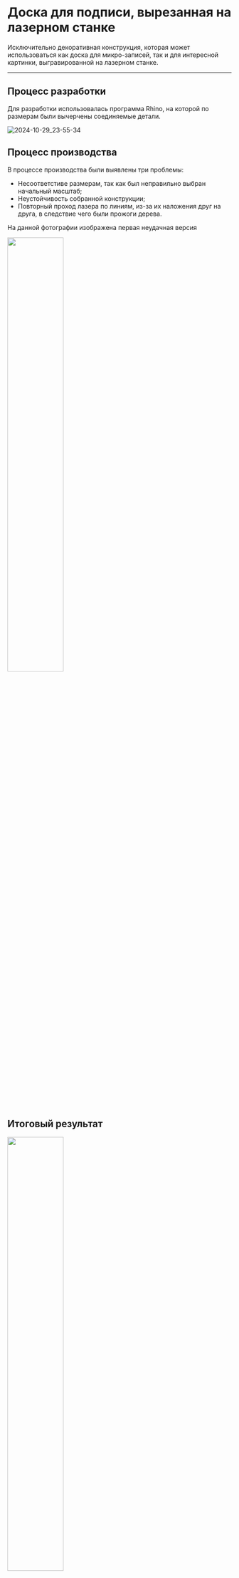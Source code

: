 # Доска для подписи, вырезанная на лазерном станке

Исключительно декоративная конструкция, которая может использоваться как доска для микро-записей, так и для интересной картинки, выгравированной на лазерном станке.

---

## Процесс разработки

Для разработки использовалась программа Rhino, на которой по размерам были вычерчены соединяемые детали.

![2024-10-29_23-55-34](https://github.com/user-attachments/assets/b3eb197c-f397-4354-9982-3f24b94a2886)

## Процесс производства

В процессе производства были выявлены три проблемы:
- Несоответстиве размерам, так как был неправильно выбран начальный масштаб;
- Неустойчивость собранной конструкции;
- Повторный проход лазера по линиям, из-за их наложения друг на друга, в следствие чего были прожоги дерева.

На данной фотографии изображена первая неудачная версия

<img src="https://github.com/user-attachments/assets/8ce573b3-4c9b-40ff-9ca3-9cf7eae080ce" width="50%" height="50%"/>

## Итоговый результат

<img src="https://github.com/user-attachments/assets/dbd886a5-e95a-4baf-9d03-6fdfc6db6182" width="50%" height="50%"/>


